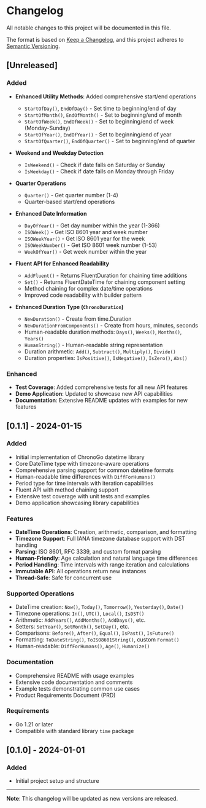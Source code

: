 # Changelog

All notable changes to this project will be documented in this file.

The format is based on [Keep a Changelog](https://keepachangelog.com/en/1.0.0/),
and this project adheres to [Semantic Versioning](https://semver.org/spec/v2.0.0.html).

## [Unreleased]

### Added
- **Enhanced Utility Methods**: Added comprehensive start/end operations
  - `StartOfDay()`, `EndOfDay()` - Set time to beginning/end of day
  - `StartOfMonth()`, `EndOfMonth()` - Set to beginning/end of month
  - `StartOfWeek()`, `EndOfWeek()` - Set to beginning/end of week (Monday-Sunday)
  - `StartOfYear()`, `EndOfYear()` - Set to beginning/end of year
  - `StartOfQuarter()`, `EndOfQuarter()` - Set to beginning/end of quarter

- **Weekend and Weekday Detection**
  - `IsWeekend()` - Check if date falls on Saturday or Sunday
  - `IsWeekday()` - Check if date falls on Monday through Friday

- **Quarter Operations**
  - `Quarter()` - Get quarter number (1-4)
  - Quarter-based start/end operations

- **Enhanced Date Information**
  - `DayOfYear()` - Get day number within the year (1-366)
  - `ISOWeek()` - Get ISO 8601 year and week number
  - `ISOWeekYear()` - Get ISO 8601 year for the week
  - `ISOWeekNumber()` - Get ISO 8601 week number (1-53)
  - `WeekOfYear()` - Get week number within the year

- **Fluent API for Enhanced Readability**
  - `AddFluent()` - Returns FluentDuration for chaining time additions
  - `Set()` - Returns FluentDateTime for chaining component setting
  - Method chaining for complex date/time operations
  - Improved code readability with builder pattern

- **Enhanced Duration Type (`ChronoDuration`)**
  - `NewDuration()` - Create from time.Duration
  - `NewDurationFromComponents()` - Create from hours, minutes, seconds
  - Human-readable duration methods: `Days()`, `Weeks()`, `Months()`, `Years()`
  - `HumanString()` - Human-readable string representation
  - Duration arithmetic: `Add()`, `Subtract()`, `Multiply()`, `Divide()`
  - Duration properties: `IsPositive()`, `IsNegative()`, `IsZero()`, `Abs()`

### Enhanced
- **Test Coverage**: Added comprehensive tests for all new API features
- **Demo Application**: Updated to showcase new API capabilities
- **Documentation**: Extensive README updates with examples for new features

## [0.1.1] - 2024-01-15

### Added
- Initial implementation of ChronoGo datetime library
- Core DateTime type with timezone-aware operations
- Comprehensive parsing support for common datetime formats
- Human-readable time differences with `DiffForHumans()`
- Period type for time intervals with iteration capabilities
- Fluent API with method chaining support
- Extensive test coverage with unit tests and examples
- Demo application showcasing library capabilities

### Features
- **DateTime Operations**: Creation, arithmetic, comparison, and formatting
- **Timezone Support**: Full IANA timezone database support with DST handling
- **Parsing**: ISO 8601, RFC 3339, and custom format parsing
- **Human-Friendly**: Age calculation and natural language time differences
- **Period Handling**: Time intervals with range iteration and calculations
- **Immutable API**: All operations return new instances
- **Thread-Safe**: Safe for concurrent use

### Supported Operations
- DateTime creation: `Now()`, `Today()`, `Tomorrow()`, `Yesterday()`, `Date()`
- Timezone operations: `In()`, `UTC()`, `Local()`, `IsDST()`
- Arithmetic: `AddYears()`, `AddMonths()`, `AddDays()`, etc.
- Setters: `SetYear()`, `SetMonth()`, `SetDay()`, etc.
- Comparisons: `Before()`, `After()`, `Equal()`, `IsPast()`, `IsFuture()`
- Formatting: `ToDateString()`, `ToISO8601String()`, custom `Format()`
- Human-readable: `DiffForHumans()`, `Age()`, `Humanize()`

### Documentation
- Comprehensive README with usage examples
- Extensive code documentation and comments
- Example tests demonstrating common use cases
- Product Requirements Document (PRD)

### Requirements
- Go 1.21 or later
- Compatible with standard library `time` package

## [0.1.0] - 2024-01-01

### Added
- Initial project setup and structure

---

**Note**: This changelog will be updated as new versions are released.